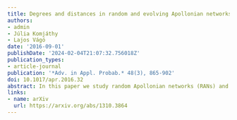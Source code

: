 ```yaml
---
title: Degrees and distances in random and evolving Apollonian networks
authors:
- admin
- Júlia Komjáthy
- Lajos Vágó
date: '2016-09-01'
publishDate: '2024-02-04T21:07:32.756018Z'
publication_types:
- article-journal
publication: '*Adv. in Appl. Probab.* 48(3), 865-902'
doi: 10.1017/apr.2016.32
abstract: In this paper we study random Apollonian networks (RANs) and evolving Apollonian networks (EANs), in $d$ dimensions for any $d\geq 2$, i.e. dynamically evolving random $d$-dimensional simplices, looked at as graphs inside an initial $d$-dimensional simplex. We determine the limiting degree distribution in RANs and show that it follows a power-law tail with exponent $\tau=(2d-1)/(d-1)$. We further show that the degree distribution in EANs converges to the same degree distribution if the simplex-occupation parameter in the $n$th step of the dynamics tends to 0 but is not summable in $n$. This result gives a rigorous proof for the conjecture of Zhang et al. (2006) that EANs tend to exhibit similar behaviour as RANs once the occupation parameter tends to 0. We also determine the asymptotic behaviour of the shortest paths in RANs and EANs for any $d\geq 2$. For RANs we show that the shortest path between two vertices chosen u.a.r. (typical distance), the flooding time of a vertex chosen uniformly at random, and the diameter of the graph after $n$ steps all scale as a constant multiplied by $log n$. We determine the constants for all three cases and prove a central limit theorem for the typical distances. We prove a similar central limit theorem for typical distances in EANs.
links:
- name: arXiv
  url: https://arxiv.org/abs/1310.3864
---
```

